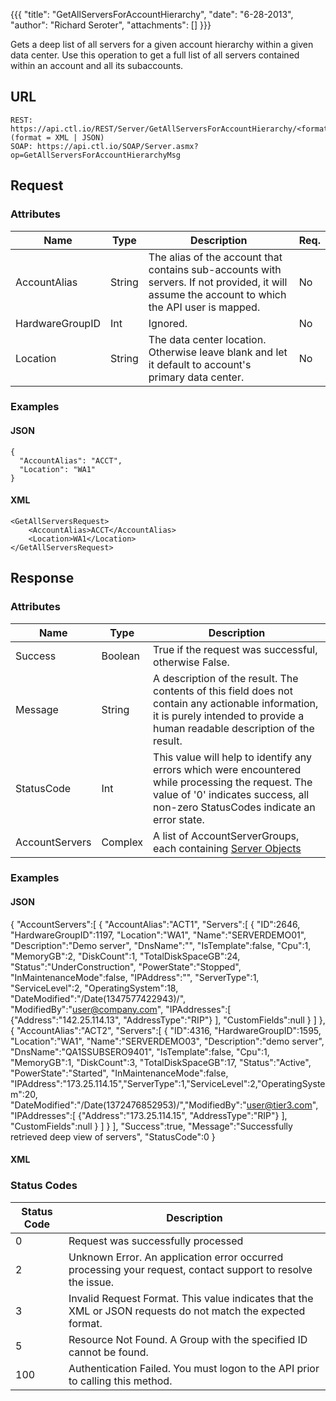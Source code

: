 {{{
  "title": "GetAllServersForAccountHierarchy",
  "date": "6-28-2013",
  "author": "Richard Seroter",
  "attachments": []
}}}

Gets a deep list of all servers for a given account hierarchy within a given data center. Use this operation to get a full list of all servers contained within an account and all its subaccounts.

## URL

    REST: https://api.ctl.io/REST/Server/GetAllServersForAccountHierarchy/<format> (format = XML | JSON)
    SOAP: https://api.ctl.io/SOAP/Server.asmx?op=GetAllServersForAccountHierarchyMsg

## Request

### Attributes

| Name | Type | Description | Req. |
| --- | --- | --- | --- |
| AccountAlias | String | The alias of the account that contains sub-accounts with servers. If not provided, it will assume the account to which the API user is mapped.  | No |
| HardwareGroupID | Int | Ignored. | No |
| Location | String | The data center location.  Otherwise leave blank and let it default to account's primary data center. | No |

### Examples

#### JSON

    {
      "AccountAlias": "ACCT",
      "Location": "WA1"
    }

#### XML

    <GetAllServersRequest>
        <AccountAlias>ACCT</AccountAlias>
        <Location>WA1</Location>
    </GetAllServersRequest>

## Response

### Attributes

| Name | Type | Description |
| --- | --- | --- |
| Success | Boolean | True if the request was successful, otherwise False. |
| Message | String | A description of the result. The contents of this field does not contain any actionable information, it is purely intended to provide a human readable description of the result. |
| StatusCode | Int | This value will help to identify any errors which were encountered while processing the request. The value of '0' indicates success, all non-zero StatusCodes indicate an error state. |
| AccountServers | Complex | A list of AccountServerGroups, each containing [Server Objects](server-object.md) |

### Examples

#### JSON

   {
     "AccountServers":[
       {
         "AccountAlias":"ACT1",
         "Servers":[
           {
             "ID":2646,
             "HardwareGroupID":1197,
             "Location":"WA1",
             "Name":"SERVERDEMO01",
             "Description":"Demo server",
             "DnsName":"",
             "IsTemplate":false,
             "Cpu":1,
             "MemoryGB":2,
             "DiskCount":1,
             "TotalDiskSpaceGB":24,
             "Status":"UnderConstruction",
             "PowerState":"Stopped",
             "InMaintenanceMode":false,
             "IPAddress":"",
             "ServerType":1,
             "ServiceLevel":2,
             "OperatingSystem":18,
             "DateModified":"\/Date(1347577422943)\/",
             "ModifiedBy":"user@company.com",
             "IPAddresses":[
               {"Address":"142.25.114.13", "AddressType":"RIP"}
             ],
             "CustomFields":null
           }
         ]
       },
       {
         "AccountAlias":"ACT2",
         "Servers":[
           {
             "ID":4316,
             "HardwareGroupID":1595,
             "Location":"WA1",
             "Name":"SERVERDEMO03",
             "Description":"demo server",
             "DnsName":"QA1SSUBSERO9401",
             "IsTemplate":false,
             "Cpu":1,
             "MemoryGB":1,
             "DiskCount":3,
             "TotalDiskSpaceGB":17,
             "Status":"Active",
             "PowerState":"Started",
             "InMaintenanceMode":false,
             "IPAddress":"173.25.114.15","ServerType":1,"ServiceLevel":2,"OperatingSystem":20,
             "DateModified":"\/Date(1372476852953)\/","ModifiedBy":"user@tier3.com",
             "IPAddresses":[
               {"Address":"173.25.114.15", "AddressType":"RIP"}
             ],
             "CustomFields":null
           }
         ]
       }
     ],
     "Success":true,
     "Message":"Successfully retrieved deep view of servers",
     "StatusCode":0
   }

#### XML

   <GetAccountHierarchyServersResponse Success="true" Message="Successfully retrieved deep view of servers" StatusCode="0">
     <AccountServers>
       <AccountServerGroup AccountAlias="ACT1">
         <Servers>
           <Server
             ID="1000"
             HardwareGroupID="1197"
             Location="WA1"
             Name="SERVERDEMO01"
             Description="Server1"
             DnsName=""
             IsTemplate="false"
             Cpu="1"
             MemoryGB="2"
             DiskCount="1"
             TotalDiskSpaceGB="24"
             Status="UnderConstruction"
             PowerState="Stopped"
             InMaintenanceMode="false"
             IPAddress=""
             ServerType="1"
             ServiceLevel="2"
             OperatingSystem="18"
             DateModified="2012-09-13T16:03:42.943"
             ModifiedBy="user@company.com">
             <IPAddresses  Address="142.25.114.13"  AddressType="RIP" />
           </Server>
         </Servers>
       </AccountServerGroup>
       <AccountServerGroup AccountAlias="ACT2">
         <Servers>
           <Server
             ID="1003"
             HardwareGroupID="1595"
             Location="WA1"
             Name="SERVERDEMO03"
             Description="Server 3"
             DnsName="SERVERDEMO03"
             IsTemplate="false"
             Cpu="1"
             MemoryGB="1"
             DiskCount="3"
             TotalDiskSpaceGB="17"
             Status="Active"
             PowerState="Started"
             InMaintenanceMode="false"
             IPAddress="173.25.114.15"
             ServerType="1"
             ServiceLevel="2"
             OperatingSystem="20"
             DateModified="2013-06-28T20:34:12.953"
             ModifiedBy="user@tier3.com">
           </Server>
         </Servers>
       </AccountServerGroup>
     </AccountServers>
   </GetAccountHierarchyServersResponse>

### Status Codes

| Status Code | Description |
| --- | --- |
| 0 | Request was successfully processed |
| 2 | Unknown Error.  An application error occurred processing your request, contact support to resolve the issue. |
| 3 | Invalid Request Format. This value indicates that the XML or JSON requests do not match the expected format. |
| 5 | Resource Not Found.  A Group with the specified ID cannot be found. |
| 100 | Authentication Failed.  You must logon to the API prior to calling this method. |
